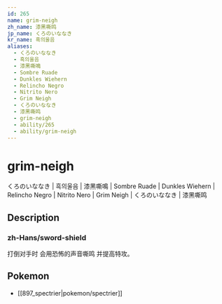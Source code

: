 ```yaml
---
id: 265
name: grim-neigh
zh_name: 漆黑嘶鸣
jp_name: くろのいななき
kr_name: 흑의울음
aliases:
  - くろのいななき
  - 흑의울음
  - 漆黑嘶鳴
  - Sombre Ruade
  - Dunkles Wiehern
  - Relincho Negro
  - Nitrito Nero
  - Grim Neigh
  - くろのいななき
  - 漆黑嘶鸣
  - grim-neigh
  - ability/265
  - ability/grim-neigh
---
```

# grim-neigh

くろのいななき | 흑의울음 | 漆黑嘶鳴 | Sombre Ruade | Dunkles Wiehern | Relincho Negro | Nitrito Nero | Grim Neigh | くろのいななき | 漆黑嘶鸣

## Description

### zh-Hans/sword-shield

打倒对手时
会用恐怖的声音嘶鸣
并提高特攻。

## Pokemon

- [[897_spectrier|pokemon/spectrier]]

